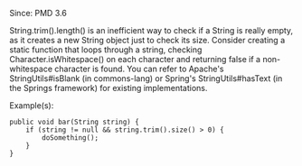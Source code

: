 Since: PMD 3.6

String.trim().length() is an inefficient way to check if a String is really empty, as it
creates a new String object just to check its size. Consider creating a static function that
loops through a string, checking Character.isWhitespace() on each character and returning
false if a non-whitespace character is found. You can refer to Apache's StringUtils#isBlank (in commons-lang)
or Spring's StringUtils#hasText (in the Springs framework) for existing implementations.

Example(s):
```
public void bar(String string) {
	if (string != null && string.trim().size() > 0) {
		doSomething();
	}
}
```
